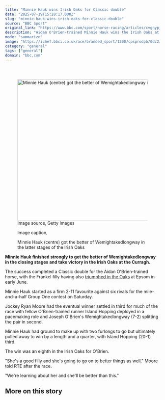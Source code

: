 ```yaml
---
title: "Minnie Hauk wins Irish Oaks for Classic double"
date: "2025-07-19T15:28:17.000Z"
slug: "minnie-hauk-wins-irish-oaks-for-classic-double"
source: "BBC Sport"
original_link: "https://www.bbc.com/sport/horse-racing/articles/cvgnypjklxdo"
description: "Aidan O'Brien-trained Minnie Hauk wins the Irish Oaks at the Curragh to complete a Classic double in 2025."
mode: "summarize"
image: "https://ichef.bbci.co.uk/ace/branded_sport/1200/cpsprodpb/0dc2/live/94048360-64b4-11f0-9881-954771c01d18.jpg"
category: "general"
tags: ["general"]
domain: "bbc.com"
---
```

<div id="readability-page-1" class="page"><div><main id="main-content" data-testid="main-content"><article id="urn-bbc-ares--article-cvgnypjklxdo"><header data-component="headline-block"></header><div data-component="image-block"><figure><p><span><picture><source srcset="https://ichef.bbci.co.uk/ace/standard/240/cpsprodpb/0dc2/live/94048360-64b4-11f0-9881-954771c01d18.jpg.webp 240w, https://ichef.bbci.co.uk/ace/standard/320/cpsprodpb/0dc2/live/94048360-64b4-11f0-9881-954771c01d18.jpg.webp 320w, https://ichef.bbci.co.uk/ace/standard/480/cpsprodpb/0dc2/live/94048360-64b4-11f0-9881-954771c01d18.jpg.webp 480w, https://ichef.bbci.co.uk/ace/standard/624/cpsprodpb/0dc2/live/94048360-64b4-11f0-9881-954771c01d18.jpg.webp 624w, https://ichef.bbci.co.uk/ace/standard/800/cpsprodpb/0dc2/live/94048360-64b4-11f0-9881-954771c01d18.jpg.webp 800w" type="image/webp"><img alt="Minnie Hauk (centre) got the better of Wemightakedlongway in the Irish Oaks" src="https://ichef.bbci.co.uk/ace/standard/819/cpsprodpb/0dc2/live/94048360-64b4-11f0-9881-954771c01d18.jpg" srcset="https://ichef.bbci.co.uk/ace/standard/240/cpsprodpb/0dc2/live/94048360-64b4-11f0-9881-954771c01d18.jpg 240w, https://ichef.bbci.co.uk/ace/standard/320/cpsprodpb/0dc2/live/94048360-64b4-11f0-9881-954771c01d18.jpg 320w, https://ichef.bbci.co.uk/ace/standard/480/cpsprodpb/0dc2/live/94048360-64b4-11f0-9881-954771c01d18.jpg 480w, https://ichef.bbci.co.uk/ace/standard/624/cpsprodpb/0dc2/live/94048360-64b4-11f0-9881-954771c01d18.jpg 624w, https://ichef.bbci.co.uk/ace/standard/800/cpsprodpb/0dc2/live/94048360-64b4-11f0-9881-954771c01d18.jpg 800w" width="819" height="460"></picture></span><span role="text"><span>Image source, </span>Getty Images</span></p><figcaption><span>Image caption, </span><p>Minnie Hauk (centre) got the better of Wemightakedlongway in the latter stages of the Irish Oaks</p></figcaption></figure></div><div data-component="text-block"><p><b>Minnie Hauk finished strongly to get the better of Wemightakedlongway in the closing stages and take victory in the Irish Oaks at the Curragh.</b></p><p>The success completed a Classic double for the Aidan O'Brien-trained horse, with the Frankel filly having also <a href="https://www.bbc.com/sport/horse-racing/articles/c3e52ypejwwo">triumphed in the Oaks</a> at Epsom in early June.</p><p>Minnie Hauk started as a firm 2-11 favourite against six rivals for the mile-and-a-half Group One contest on Saturday.</p><p>Jockey Ryan Moore had the eventual winner settled in third for much of the race with fellow O'Brien-trained runner Island Hopping deployed in a pacemaking role and Joseph O'Brien's Wemightakedlongway (7-2) splitting the pair in second.</p><p>Minnie Hauk had ground to make up with two furlongs to go but ultimately pulled away to win by a length and a quarter, with Island Hopping (20-1) third.</p><p>The win was an eighth in the Irish Oaks for O'Brien.</p><p>"She's a good filly and she's going to go on to better things as well," Moore told RTE after the race.</p><p>"We're learning about her and she'll be better than this."</p></div><section data-component="links-block"><p><h2 type="normal">More on this story</h2></p></section></article></main></div></div>